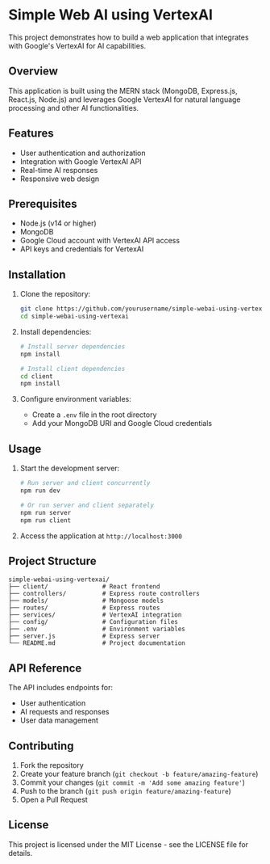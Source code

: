 # Simple Web AI using VertexAI

This project demonstrates how to build a web application that integrates with Google's VertexAI for AI capabilities.

## Overview

This application is built using the MERN stack (MongoDB, Express.js, React.js, Node.js) and leverages Google VertexAI for natural language processing and other AI functionalities.

## Features

- User authentication and authorization
- Integration with Google VertexAI API
- Real-time AI responses
- Responsive web design

## Prerequisites

- Node.js (v14 or higher)
- MongoDB
- Google Cloud account with VertexAI API access
- API keys and credentials for VertexAI

## Installation

1. Clone the repository:
    ```bash
    git clone https://github.com/yourusername/simple-webai-using-vertexai.git
    cd simple-webai-using-vertexai
    ```

2. Install dependencies:
    ```bash
    # Install server dependencies
    npm install
    
    # Install client dependencies
    cd client
    npm install
    ```

3. Configure environment variables:
    - Create a `.env` file in the root directory
    - Add your MongoDB URI and Google Cloud credentials

## Usage

1. Start the development server:
    ```bash
    # Run server and client concurrently
    npm run dev
    
    # Or run server and client separately
    npm run server
    npm run client
    ```

2. Access the application at `http://localhost:3000`

## Project Structure

```
simple-webai-using-vertexai/
├── client/               # React frontend
├── controllers/          # Express route controllers
├── models/               # Mongoose models
├── routes/               # Express routes
├── services/             # VertexAI integration
├── config/               # Configuration files
├── .env                  # Environment variables
├── server.js             # Express server
└── README.md             # Project documentation
```

## API Reference

The API includes endpoints for:
- User authentication
- AI requests and responses
- User data management

## Contributing

1. Fork the repository
2. Create your feature branch (`git checkout -b feature/amazing-feature`)
3. Commit your changes (`git commit -m 'Add some amazing feature'`)
4. Push to the branch (`git push origin feature/amazing-feature`)
5. Open a Pull Request

## License

This project is licensed under the MIT License - see the LICENSE file for details.